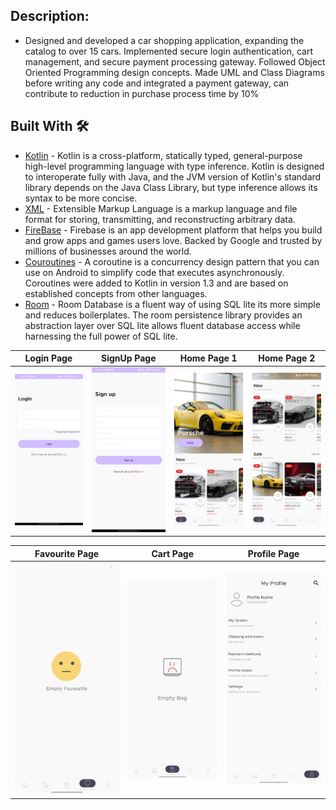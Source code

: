 ## Description: 
* Designed and developed a car shopping application, expanding the catalog to over 15 cars. Implemented secure login authentication, cart management, and secure payment processing gateway. Followed Object Oriented Programming design concepts. Made UML and Class Diagrams before writing any code and integrated a payment gateway, can contribute to reduction in purchase process time by 10%

## Built With 🛠

- [Kotlin](https://kotlinlang.org/) - Kotlin is a cross-platform, statically typed, general-purpose high-level programming language with type inference. Kotlin is designed to interoperate fully with Java, and the JVM version of Kotlin's standard library depends on the Java Class Library, but type inference allows its syntax to be more concise.
- [XML](https://www.xml.com/) - Extensible Markup Language is a markup language and file format for storing, transmitting, and reconstructing arbitrary data.
- [FireBase](https://firebase.google.com/) - Firebase is an app development platform that helps you build and grow apps and games users love. Backed by Google and trusted by millions of businesses around the world.
- [Couroutines](https://developer.android.com/kotlin/coroutines) - A coroutine is a concurrency design pattern that you can use on Android to simplify code that executes asynchronously. Coroutines were added to Kotlin in version 1.3 and are based on established concepts from other languages.
- [Room](https://developer.android.com/reference/android/arch/persistence/room/RoomDatabase) - Room Database is a fluent way of using SQL lite its more simple and reduces boilerplates. The room persistence library provides an abstraction layer over SQL lite allows fluent database access while harnessing the full power of SQL lite.

Login Page | SignUp Page | Home Page 1 | Home Page 2 |
--- | --- | --- | --- |
![](https://github.com/KaranJadaun/CarEase/blob/master/loginPage.png) | ![](https://github.com/KaranJadaun/CarEase/blob/master/signUpPage.png) | ![](https://github.com/KaranJadaun/CarEase/blob/master/homePage2.png) | ![](https://github.com/KaranJadaun/CarEase/blob/master/homePage1.png)

Favourite Page | Cart Page | Profile Page
 --- | --- | --- |
![](https://github.com/KaranJadaun/CarEase/blob/master/favPage1.png) | ![](https://github.com/KaranJadaun/CarEase/blob/master/bagPage1.png) | ![](https://github.com/KaranJadaun/CarEase/blob/master/profilePage1.png) |
